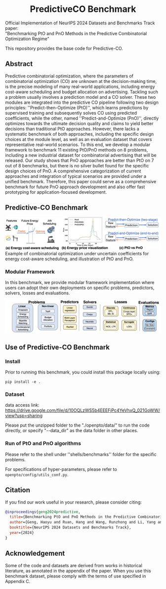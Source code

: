 <h1 align="center"><b> PredictiveCO Benchmark </b></h1>

Official Implementation of NeurIPS 2024 Datasets and Benchmarks Track paper:    
"Benchmarking PtO and PnO Methods in the Predictive Combinatorial Optimization Regime"


This repository provides the base code for Predictive-CO.

## Abstract

Predictive combinatorial optimization, where the parameters of combinatorial optimization (CO) are unknown at the decision-making time, is the precise modeling of many real-world applications, including energy cost-aware scheduling and budget allocation on advertising. Tackling such a problem usually involves a prediction model and a CO solver. These two modules are integrated into the predictive CO pipeline following two design principles: ''Predict-then-Optimize (PtO)'', which learns predictions by supervised training and subsequently solves CO using predicted coefficients, while the other, named ''Predict-and-Optimize (PnO)'', directly optimizes towards the ultimate decision quality and claims to yield better decisions than traditional PtO approaches. However, there lacks a systematic benchmark of both approaches, including the specific design choices at the module level, as well as an evaluation dataset that covers representative real-world scenarios. To this end, we develop a modular framework to benchmark 11 existing PtO/PnO methods on 8 problems, including a new industrial dataset for combinatorial advertising that will be released. Our study shows that PnO approaches are better than PtO on 7 out of 8 benchmarks, but there is no silver bullet found for the specific design choices of PnO. A comprehensive categorization of current approaches and integration of typical scenarios are provided under a unified benchmark. Therefore, this paper could serve as a comprehensive benchmark for future PnO approach development and also offer fast prototyping for application-focused development.

## Predictive-CO Benchmark    

![example](resource/figs/illustrate.png )
Example of combinatorial optimization under uncertain coefficients for energy cost-aware scheduling, and illustration of PtO and PnO.


### Modular Framework    
In this benchmark, we provide modular framework implementation where users can adopt their own deployments on specific problems, predictors, solvers, losses and evaluations.    

![modular](resource/figs/modular.png )


## Use of Predictive-CO Benchmark    

### Install    
Prior to running this benchmark, you could install this package locally using:    
```
pip install -e .
```
### Dataset

data access link: https://drive.google.com/file/d/10OQLzWS5b4EEEFjPc4YeVhxQ_021GoWW/view?usp=sharing

Please put the unzipped folder to the "./openpto/data/" to run the code directly, or specify "--data_dir" as the data folder in other places.

### Run of PtO and PnO algorithms    
Please refer to the shell under ''shells/benchmarks'' folder for the specific problems.    

For specifications of hyper-parameters, please refer to ```openpto/config/utils_conf.py```.

## Citation

If you find our work useful in your research, please consider citing:
```bibtex
@inproceedings{geng2024predictive,
  title={Benchmarking PtO and PnO Methods in the Predictive Combinatorial Optimization Regime},
  author={Geng, Haoyu and Ruan, Hang and Wang, Runzhong and Li, Yang and Wang, Yang and Chen, Lei and Yan, Junchi},
  booktitle={NeurIPS 2024 Datasets and Benchmarks Track},
  year={2024}
}
```

## Acknowledgement    
Some of the code and datasets are derived from works in historical literature, as annotated in the appendix of the paper.
When you use this benchmark dataset, please comply with the terms of use specified in Appendix C.


